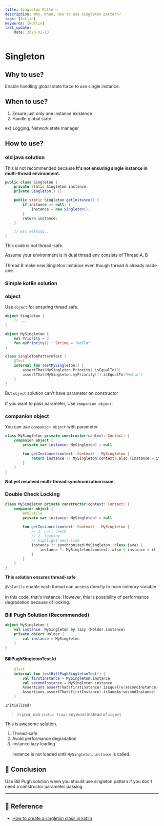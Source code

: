 ```yaml
---
title: Singleton Pattern
description: Why, When, How to use singleton pattern?
tags: [kotlin]
keywords: [kotlin]
last_update:
    date: 2023-01-13
---
```


# Singleton

## Why to use?
Enable handling global state force to use single instance.

## When to use?
1. Ensure just only one instance existence
2. Handle global state

ex) Logging, Network state manager

## How to use?

### old java solution
This is not recommended because **It's not ensuring single instance in multi-thread environment.**

```java
public class Singleton {
    private static Singleton instance;
    private Singleton() {}

    public static Singleton getInstance() {
        if(instance == null) {
            instance = new Singleton();
        }
        return instance;
    }

    // etc methods..
}
```
This code is not thread-safe.

Assume your environment is in dual thread env consists of Thread A, B <br></br>
Thread B make new Singleton instance even though thread A already made one.


### Simple kotlin solution

### object
Use `object` for ensuring thread safe.
```kotlin
object Singleton {
    // ...
}
```

```kotlin
object MySingleton {
    val Priority = 3
    fun myPriority() : String = "Hello"
}

class SingleTonPatternTest {
    @Test
    internal fun testMySingleTon() {
        assertThat(MySingleton.Priority).isEqualTo(3)
        assertThat(MySingleton.myPriority()).isEqualTo("Hello")
    }
}
```

But `object` solution can't have parameter on constructor <br></br>
If you want to pass parameter, Use `companion object`. 

### companion object
You can use `companion object` with parameter
```kotlin
class MySingleton private constructor(context: Context) {
    companion object {
        private var instance: MySingleton? = null
        
        fun getInstance(context: Context) : MySingleton {
            return instance ?: MySingleton(context).also {instance = it}
        }
    }
}
```

**Not yet resolved multi-thread synchronization issue.**

### Double Check Locking
```kotlin
class MySingleton private constructor(context: Context) {
    companion object {
        @Volatile
        private var instance: MySingleton? = null
        
        fun getInstance(context: Context) : MySingleton {
            // 1. null check
            // 2. locking
            // highlight-next-line
            instance ?: synchronized(MySingleton::class.java) {
                instance ?: MySingleton(context).also { instance = it }
            }
        }
    }
}
```
**This solution ensures thread-safe** 

`@Volatile` enable each thread can access directly to main memory variable. <br></br>
In this code, that's instance. However, this is possibility of performance degradation because of locking.

### Bill Pugh Solution (Recommended)

```kotlin
object MySingleton {
    val instance: MySingleton by lazy {Holder.instance}
    private object Holder {
        val instance = MySingleton
    }
}
```
#### BillPughSingletonTest.kt
```kotlin
    @Test
    internal fun testBillPughSingletonTest() {
        val firstInstance = MySingleton.instance
        val secondInstance = MySingleton.instance
        Assertions.assertThat(firstInstance).isEqualTo(secondInstance) // ✅
        Assertions.assertThat(firstInstance).isSameAs(secondInstance)  // ✅ 
    }
```
```text
Initialized!
```

> In java, use `static final` keyword instead of `object`

This  is awesome solution.
1. Thread-safe
2. Avoid performance degradation
3. Instance lazy loading <br></br>
Instance is not loaded until `MySingleton.instance` is called.

## 📝 Conclusion
Use Bill Pugh solution when you should use singleton pattern if you don't need a constructor parameter passing.

---
## 🔗 Reference
- [How to create a singleton class in kotlin](https://blog.mindorks.com/how-to-create-a-singleton-class-in-kotlin/)
